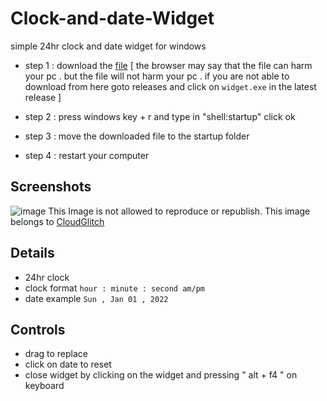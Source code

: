 # Clock-and-date-Widget
simple 24hr clock and date widget for windows 

  - step 1 : download the <a href="https://github.com/CloudGlitch/clock-and-date-widget/releases/download/v3/widget.exe">file</a> [ the browser may say that the file can harm your pc . but the file will not harm your pc . if you are not able to download from here goto releases and click on `widget.exe` in the latest release ]
 
  - step 2 : press windows key + r and type in "shell:startup" click ok
 
  - step 3 : move the downloaded file to the startup folder
 
  - step 4 : restart your computer 
 
## Screenshots 
![image](https://user-images.githubusercontent.com/91538017/152691304-fcfb3d7b-9211-47de-b0a9-7b24b019ae9e.png)
This Image is not allowed to reproduce or republish. This image belongs to <a href="https://cloudglitch.github.io/CloudGlitch">CloudGlitch</a>

## Details
 - 24hr clock
 - clock format `hour : minute : second am/pm`
 - date example `Sun , Jan 01 , 2022`

## Controls
 - drag to replace
 - click on date to reset
 - close widget by clicking on the widget and pressing " alt + f4 " on keyboard


